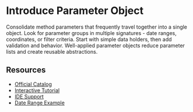 # Introduce Parameter Object

Consolidate method parameters that frequently travel together into a single object. Look for parameter groups in multiple signatures - date ranges, coordinates, or filter criteria. Start with simple data holders, then add validation and behavior. Well-applied parameter objects reduce parameter lists and create reusable abstractions.

## Resources
- [Official Catalog](https://refactoring.com/catalog/introduceParameterObject.html)
- [Interactive Tutorial](https://refactoring.guru/introduce-parameter-object)
- [IDE Support](https://blog.jetbrains.com/idea/2008/11/intellij-idea-8-refactorings-introduce-parameter-object/)
- [Date Range Example](https://martinfowler.com/eaaDev/Range.html)
